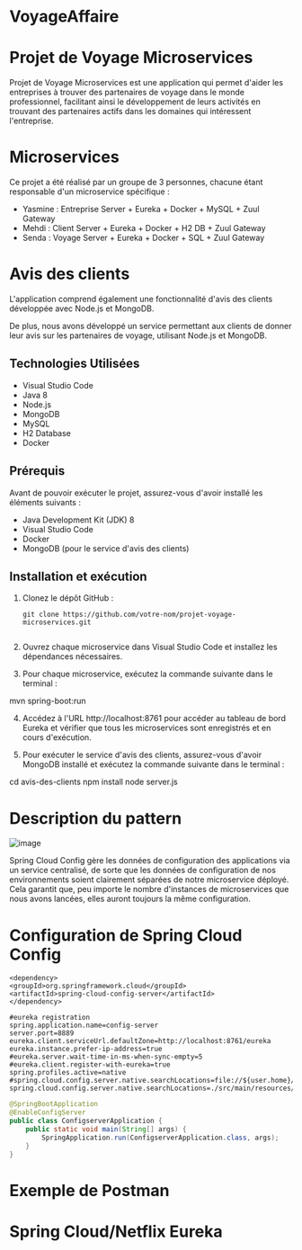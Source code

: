 # VoyageAffaire
# Projet de Voyage Microservices

Projet de Voyage Microservices est une application qui permet d'aider les entreprises à trouver des partenaires de voyage dans le monde professionnel, facilitant ainsi le développement de leurs activités en trouvant des partenaires actifs dans les domaines qui intéressent l'entreprise.

# Microservices

Ce projet a été réalisé par un groupe de 3 personnes, chacune étant responsable d'un microservice spécifique :

- Yasmine : Entreprise Server + Eureka + Docker + MySQL + Zuul Gateway
- Mehdi : Client Server + Eureka + Docker + H2 DB + Zuul Gateway
- Senda : Voyage Server + Eureka + Docker + SQL + Zuul Gateway

# Avis des clients

L'application comprend également une fonctionnalité d'avis des clients développée avec Node.js et MongoDB.


De plus, nous avons développé un service permettant aux clients de donner leur avis sur les partenaires de voyage, utilisant Node.js et MongoDB.

## Technologies Utilisées
- Visual Studio Code
- Java 8
- Node.js
- MongoDB
- MySQL
- H2 Database
- Docker
## Prérequis

Avant de pouvoir exécuter le projet, assurez-vous d'avoir installé les éléments suivants :

- Java Development Kit (JDK) 8
- Visual Studio Code
- Docker
- MongoDB (pour le service d'avis des clients)

## Installation et exécution

1. Clonez le dépôt GitHub :

   ```shell
   git clone https://github.com/votre-nom/projet-voyage-microservices.git


2. Ouvrez chaque microservice dans Visual Studio Code et installez les dépendances nécessaires.

3. Pour chaque microservice, exécutez la commande suivante dans le terminal :

mvn spring-boot:run

4. Accédez à l'URL http://localhost:8761 pour accéder au tableau de bord Eureka et vérifier que tous les microservices sont enregistrés et en cours d'exécution.

5. Pour exécuter le service d'avis des clients, assurez-vous d'avoir MongoDB installé et exécutez la commande suivante dans le terminal :

cd avis-des-clients
npm install
node server.js

# Description du pattern

![image](https://github.com/sendanemissi/VoyageAffaire/assets/86804472/f2c9acc3-a347-4b2e-baac-86cbb60d6f81)

Spring Cloud Config gère les données de configuration des applications via un service centralisé, de sorte que les données de configuration de nos environnements soient clairement séparées de notre microservice déployé. Cela garantit que, peu importe le nombre d'instances de microservices que nous avons lancées, elles auront toujours la même configuration. 

# Configuration de Spring Cloud Config

````shell
<dependency>
<groupId>org.springframework.cloud</groupId>
<artifactId>spring-cloud-config-server</artifactId>
</dependency>
````
````
#eureka registration
spring.application.name=config-server
server.port=8889
eureka.client.serviceUrl.defaultZone=http://localhost:8761/eureka
eureka.instance.prefer-ip-address=true
#eureka.server.wait-time-in-ms-when-sync-empty=5
#eureka.client.register-with-eureka=true
spring.profiles.active=native
#spring.cloud.config.server.native.searchLocations=file://${user.home}/centralRepo
spring.cloud.config.server.native.searchLocations=./src/main/resources/centralRepo
````
````java
@SpringBootApplication
@EnableConfigServer
public class ConfigserverApplication {
    public static void main(String[] args) {
        SpringApplication.run(ConfigserverApplication.class, args);
    }
}
````

# Exemple de Postman

# Spring Cloud/Netflix Eureka

